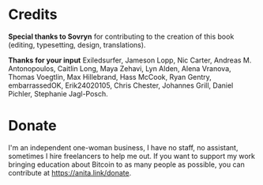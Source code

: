 # Credits
**Special thanks to Sovryn** for contributing to the creation of this book (editing, typesetting, design, translations). 

**Thanks for your input**
Exiledsurfer, Jameson Lopp, Nic Carter, Andreas M. Antonopoulos, Caitlin Long, Maya Zehavi, Lyn Alden, Alena Vranova, Thomas Voegtlin, Max Hillebrand, Hass McCook, Ryan Gentry, embarrassedOK, Erik24020105, Chris Chester, Johannes Grill, Daniel Pichler, Stephanie Jagl-Posch.

# Donate
I'm an independent one-woman business, I have no staff, no assistant, sometimes I hire freelancers to help me out. If you want to support my work bringing education about Bitcoin to as many people as possible, you can contribute at https://anita.link/donate.





